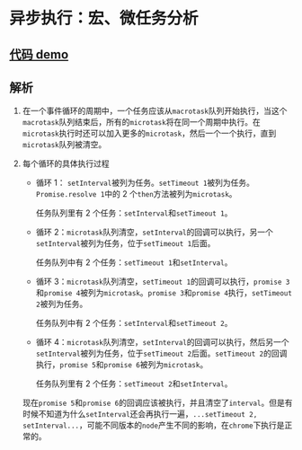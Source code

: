 # 异步执行：宏、微任务分析

## [代码 demo](/Demo/JS/Async_狼叔.js)

## 解析

1. 在一个事件循环的周期中，一个任务应该从`macrotask`队列开始执行，当这个`macrotask`队列结束后，所有的`microtask`将在同一个周期中执行。在`microtask`执行时还可以加入更多的`microtask`，然后一个一个执行，直到`microtask`队列被清空。

2. 每个循环的具体执行过程

   - 循环 1： `setInterval`被列为任务。`setTimeout 1`被列为任务。`Promise.resolve 1`中的 2 个`then`方法被列为`microtask`。

     任务队列里有 2 个任务：`setInterval`和`setTimeout 1`。

   - 循环 2：`microtask`队列清空，`setInterval`的回调可以执行，另一个`setInterval`被列为任务，位于`setTimeout 1`后面。

     任务队列中有 2 个任务：`setTimeout 1`和`setInterval`。

   - 循环 3：`microtask`队列清空，`setTimeout 1`的回调可以执行，`promise 3`和`promise 4`被列为`microtask`。`promise 3`和`promise 4`执行，`setTimeout 2`被列为任务。

     任务队列中有 2 个任务：`setInterval`和`setTimeout 2`。

   - 循环 4：`microtask`队列清空，`setInterval`的回调可以执行，然后另一个`setInterval`被列为任务，位于`setTimeout 2`后面。`setTimeout 2`的回调执行，`promise 5`和`promise 6`被列为`microtask`。

     任务队列里有 2 个任务：`setTimeout 2`和`setInterval`。

   现在`promise 5`和`promise 6`的回调应该被执行，并且清空了`interval`。但是有时候不知道为什么`setInterval`还会再执行一遍，`...setTimeout 2, setInterval...`，可能不同版本的`node`产生不同的影响，在`chrome`下执行是正常的。
